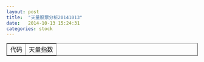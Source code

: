 ```yaml
---
layout: post
title:  "天量股票分析20141013"
date:   2014-10-13 15:24:31
categories: stock
---
```

<table border="1">
 <tr>
 <td>代码</td>
 <td>天量指数</td>
</tr>
</table>
